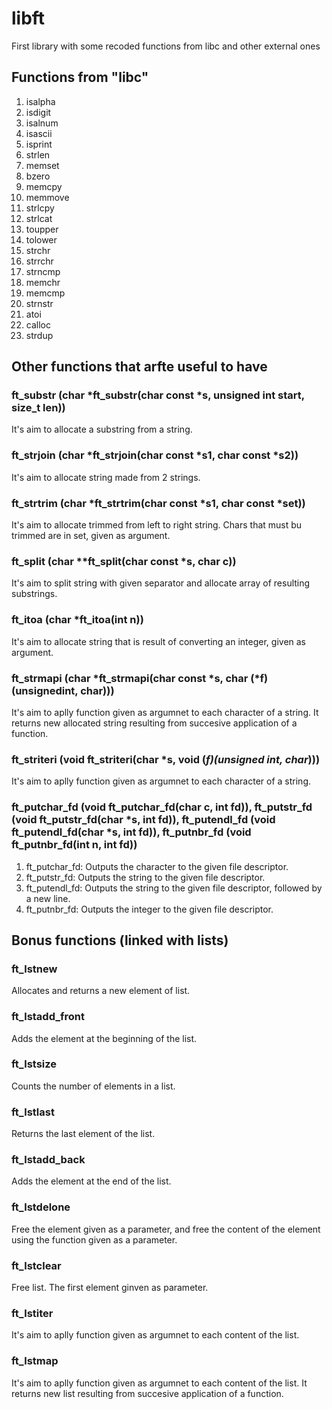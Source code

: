 # libft
First library with some recoded functions from libc and other external ones
## Functions from "libc"
1. isalpha
2. isdigit
3. isalnum
4. isascii
5. isprint
6. strlen
7. memset
8. bzero
9. memcpy
10. memmove
11. strlcpy
12. strlcat
13. toupper
14. tolower
15. strchr
16. strrchr
17. strncmp
18. memchr
19. memcmp
20. strnstr
21. atoi
22. calloc
23. strdup
## Other functions that arfte useful to have
### ft_substr (char *ft_substr(char const *s, unsigned int start, size_t len))

It's aim to allocate a substring from a string.
### ft_strjoin (char *ft_strjoin(char const *s1, char const *s2))
It's aim to allocate string made from 2 strings.

### ft_strtrim (char *ft_strtrim(char const *s1, char const *set))

It's aim to allocate trimmed from left to right string. Chars that must bu trimmed are in set, given as argument.
### ft_split (char **ft_split(char const *s, char c))

It's aim to split string with given separator and allocate array of resulting substrings.
### ft_itoa (char *ft_itoa(int n))

It's aim to allocate string that is result of converting an integer, given as argument.
### ft_strmapi (char *ft_strmapi(char const *s, char (*f)(unsignedint, char)))

It's aim to aplly function given as argumnet to each character of a string. It returns new allocated string resulting from succesive application of a function.
### ft_striteri (void ft_striteri(char *s, void (*f)(unsigned int, char*)))

It's aim to aplly function given as argumnet to each character of a string.
### ft_putchar_fd (void ft_putchar_fd(char c, int fd)), ft_putstr_fd (void ft_putstr_fd(char *s, int fd)), ft_putendl_fd (void ft_putendl_fd(char *s, int fd)), ft_putnbr_fd (void ft_putnbr_fd(int n, int fd))

1. ft_putchar_fd: Outputs the character to the given file descriptor.
2. ft_putstr_fd: Outputs the string to the given file descriptor.
3. ft_putendl_fd: Outputs the string to the given file descriptor, followed by a new line.
4. ft_putnbr_fd: Outputs the integer to the given file descriptor.

## Bonus functions (linked with lists)
### ft_lstnew

Allocates and returns a new element of list.
### ft_lstadd_front

Adds the element at the beginning of the list.
### ft_lstsize

Counts the number of elements in a list.
### ft_lstlast

Returns the last element of the list.
### ft_lstadd_back

Adds the element at the end of the list.
### ft_lstdelone

Free the element given as a parameter, and free the content of the element using the function given as a parameter.
### ft_lstclear

Free list. The first element ginven as parameter.

### ft_lstiter

It's aim to aplly function given as argumnet to each content of the list.
### ft_lstmap

It's aim to aplly function given as argumnet to each content of the list. It returns new list resulting from succesive application of a function.
